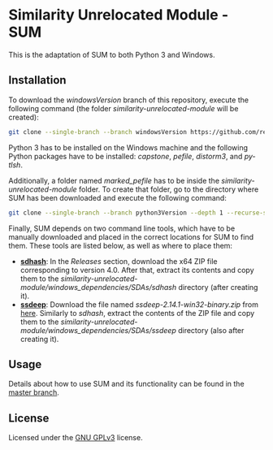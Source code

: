 # Similarity Unrelocated Module - SUM

This is the adaptation of SUM to both Python 3 and Windows.

## Installation

To download the *windowsVersion* branch of this repository, execute the following command (the folder
*similarity-unrelocated-module* will be created):

```bash
git clone --single-branch --branch windowsVersion https://github.com/reverseame/similarity-unrelocated-module.git
```

Python 3 has to be installed on the Windows machine and the following Python packages have to be installed:
*capstone*, *pefile*, *distorm3*, and *py-tlsh*.

Additionally, a folder named *marked_pefile* has to be inside the *similarity-unrelocated-module* folder. To create that
folder, go to the directory where SUM has been downloaded and execute the following command:

```bash
git clone --single-branch --branch python3Version --depth 1 --recurse-submodules --shallow-submodules https://github.com/miguelmartinperez/markedPefile.git marked_pefile
```

Finally, SUM depends on two command line tools, which have to be manually downloaded and placed in the correct locations
for SUM to find them. These tools are listed below, as well as where to place them:

- [**sdhash**](https://github.com/sdhash/sdhash): In the *Releases* section, download the x64 ZIP file corresponding to
  version 4.0. After that, extract its contents and copy them to the
  *similarity-unrelocated-module/windows_dependencies/SDAs/sdhash* directory (after creating it).
- [**ssdeep**](https://ssdeep-project.github.io/ssdeep/index.html): Download the file named
  *ssdeep-2.14.1-win32-binary.zip* from [here](https://github.com/ssdeep-project/ssdeep/releases). Similarly to
  *sdhash*, extract the contents of the ZIP file and copy them to the
  *similarity-unrelocated-module/windows_dependencies/SDAs/ssdeep* directory (also after creating it).

## Usage

Details about how to use SUM and its functionality can be found in
the [master branch](https://github.com/reverseame/similarity-unrelocated-module).

## License

Licensed under the [GNU GPLv3](LICENSE) license.
